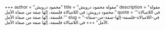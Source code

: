 +++
author = "محمود درويش"
title = "مقولة محمود درويش"
description = "مقولة محمود درويش: في اللامبالاة فلسفة، إنّها صفة من صفاة الأمل."
quote = '''في اللامبالاة فلسفة، إنّها صفة من صفاة الأمل.'''
slug = "في-اللامبالاة-فلسفة-إنّها-صفة-من-صفاة-الأمل"
+++
في اللامبالاة فلسفة، إنّها صفة من صفاة الأمل.
